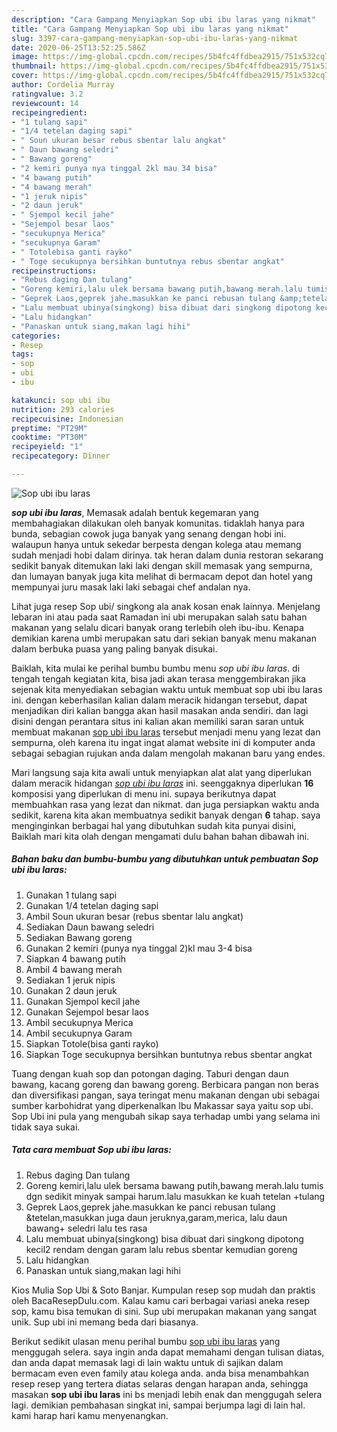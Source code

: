 ```yaml
---
description: "Cara Gampang Menyiapkan Sop ubi ibu laras yang nikmat"
title: "Cara Gampang Menyiapkan Sop ubi ibu laras yang nikmat"
slug: 3397-cara-gampang-menyiapkan-sop-ubi-ibu-laras-yang-nikmat
date: 2020-06-25T13:52:25.586Z
image: https://img-global.cpcdn.com/recipes/5b4fc4ffdbea2915/751x532cq70/sop-ubi-ibu-laras-foto-resep-utama.jpg
thumbnail: https://img-global.cpcdn.com/recipes/5b4fc4ffdbea2915/751x532cq70/sop-ubi-ibu-laras-foto-resep-utama.jpg
cover: https://img-global.cpcdn.com/recipes/5b4fc4ffdbea2915/751x532cq70/sop-ubi-ibu-laras-foto-resep-utama.jpg
author: Cordelia Murray
ratingvalue: 3.2
reviewcount: 14
recipeingredient:
- "1 tulang sapi"
- "1/4 tetelan daging sapi"
- " Soun ukuran besar rebus sbentar lalu angkat"
- " Daun bawang seledri"
- " Bawang goreng"
- "2 kemiri punya nya tinggal 2kl mau 34 bisa"
- "4 bawang putih"
- "4 bawang merah"
- "1 jeruk nipis"
- "2 daun jeruk"
- " Sjempol kecil jahe"
- "Sejempol besar laos"
- "secukupnya Merica"
- "secukupnya Garam"
- " Totolebisa ganti rayko"
- " Toge secukupnya bersihkan buntutnya rebus sbentar angkat"
recipeinstructions:
- "Rebus daging Dan tulang"
- "Goreng kemiri,lalu ulek bersama bawang putih,bawang merah.lalu tumis dgn sedikit minyak sampai harum.lalu masukkan ke kuah tetelan +tulang"
- "Geprek Laos,geprek jahe.masukkan ke panci rebusan tulang &amp;tetelan,masukkan juga daun jeruknya,garam,merica, lalu daun bawang+ seledri lalu tes rasa"
- "Lalu membuat ubinya(singkong) bisa dibuat dari singkong dipotong kecil2 rendam dengan garam lalu rebus sbentar kemudian goreng"
- "Lalu hidangkan"
- "Panaskan untuk siang,makan lagi hihi"
categories:
- Resep
tags:
- sop
- ubi
- ibu

katakunci: sop ubi ibu 
nutrition: 293 calories
recipecuisine: Indonesian
preptime: "PT29M"
cooktime: "PT30M"
recipeyield: "1"
recipecategory: Dinner

---
```



![Sop ubi ibu laras](https://img-global.cpcdn.com/recipes/5b4fc4ffdbea2915/751x532cq70/sop-ubi-ibu-laras-foto-resep-utama.jpg)

<b><i>sop ubi ibu laras</i></b>, Memasak adalah bentuk kegemaran yang membahagiakan dilakukan oleh banyak komunitas. tidaklah hanya para bunda, sebagian cowok juga banyak yang senang dengan hobi ini. walaupun hanya untuk sekedar berpesta dengan kolega atau memang sudah menjadi hobi dalam dirinya. tak heran dalam dunia restoran sekarang sedikit banyak ditemukan laki laki dengan skill memasak yang sempurna, dan lumayan banyak juga kita melihat di bermacam depot dan hotel yang mempunyai juru masak laki laki sebagai chef andalan nya.

Lihat juga resep Sop ubi/ singkong ala anak kosan enak lainnya. Menjelang lebaran ini atau pada saat Ramadan ini ubi merupakan salah satu bahan makanan yang selalu dicari banyak orang terlebih oleh ibu-ibu. Kenapa demikian karena umbi merupakan satu dari sekian banyak menu makanan dalam berbuka puasa yang paling banyak disukai.

Baiklah, kita mulai ke perihal bumbu bumbu menu <i>sop ubi ibu laras</i>. di tengah tengah kegiatan kita, bisa jadi akan terasa menggembirakan jika sejenak kita menyediakan sebagian waktu untuk membuat sop ubi ibu laras ini. dengan keberhasilan kalian dalam meracik hidangan tersebut, dapat menjadikan diri kalian bangga akan hasil masakan anda sendiri. dan lagi disini dengan perantara situs ini kalian akan memiliki saran saran untuk membuat makanan <u>sop ubi ibu laras</u> tersebut menjadi menu yang lezat dan sempurna, oleh karena itu ingat ingat alamat website ini di komputer anda sebagai sebagian rujukan anda dalam mengolah makanan baru yang endes.


Mari langsung saja kita awali untuk menyiapkan alat alat yang diperlukan dalam meracik hidangan <u><i>sop ubi ibu laras</i></u> ini. seenggaknya diperlukan <b>16</b> komposisi yang diperlukan di menu ini. supaya berikutnya dapat membuahkan rasa yang lezat dan nikmat. dan juga persiapkan waktu anda sedikit, karena kita akan membuatnya sedikit banyak dengan <b>6</b> tahap. saya menginginkan berbagai hal yang dibutuhkan sudah kita punyai disini, Baiklah mari kita olah dengan mengamati dulu bahan bahan dibawah ini.

<!--inarticleads1-->

##### Bahan baku dan bumbu-bumbu yang dibutuhkan untuk pembuatan Sop ubi ibu laras:

1. Gunakan 1 tulang sapi
1. Gunakan 1/4 tetelan daging sapi
1. Ambil  Soun ukuran besar (rebus sbentar lalu angkat)
1. Sediakan  Daun bawang seledri
1. Sediakan  Bawang goreng
1. Gunakan 2 kemiri (punya nya tinggal 2)kl mau 3-4 bisa
1. Siapkan 4 bawang putih
1. Ambil 4 bawang merah
1. Sediakan 1 jeruk nipis
1. Gunakan 2 daun jeruk
1. Gunakan  Sjempol kecil jahe
1. Gunakan Sejempol besar laos
1. Ambil secukupnya Merica
1. Ambil secukupnya Garam
1. Siapkan  Totole(bisa ganti rayko)
1. Siapkan  Toge secukupnya bersihkan buntutnya rebus sbentar angkat


Tuang dengan kuah sop dan potongan daging. Taburi dengan daun bawang, kacang goreng dan bawang goreng. Berbicara pangan non beras dan diversifikasi pangan, saya teringat menu makanan dengan ubi sebagai sumber karbohidrat yang diperkenalkan Ibu Makassar saya yaitu sop ubi. Sop Ubi ini pula yang mengubah sikap saya terhadap umbi yang selama ini tidak saya sukai. 

<!--inarticleads2-->

##### Tata cara membuat Sop ubi ibu laras:

1. Rebus daging Dan tulang
1. Goreng kemiri,lalu ulek bersama bawang putih,bawang merah.lalu tumis dgn sedikit minyak sampai harum.lalu masukkan ke kuah tetelan +tulang
1. Geprek Laos,geprek jahe.masukkan ke panci rebusan tulang &amp;tetelan,masukkan juga daun jeruknya,garam,merica, lalu daun bawang+ seledri lalu tes rasa
1. Lalu membuat ubinya(singkong) bisa dibuat dari singkong dipotong kecil2 rendam dengan garam lalu rebus sbentar kemudian goreng
1. Lalu hidangkan
1. Panaskan untuk siang,makan lagi hihi


Kios Mulia Sop Ubi &amp; Soto Banjar. Kumpulan resep sop mudah dan praktis oleh BacaResepDulu.com. Kalau kamu cari berbagai variasi aneka resep sop, kamu bisa temukan di sini. Sup ubi merupakan makanan yang sangat unik. Sup ubi ini memang beda dari biasanya. 

Berikut sedikit ulasan menu perihal bumbu <u>sop ubi ibu laras</u> yang menggugah selera. saya ingin anda dapat memahami dengan tulisan diatas, dan anda dapat memasak lagi di lain waktu untuk di sajikan dalam bermacam even even family atau kolega anda. anda bisa menambahkan resep resep yang tertera diatas selaras dengan harapan anda, sehingga masakan <b>sop ubi ibu laras</b> ini bs menjadi lebih enak dan menggugah selera lagi. demikian pembahasan singkat ini, sampai berjumpa lagi di lain hal. kami harap hari kamu menyenangkan.
